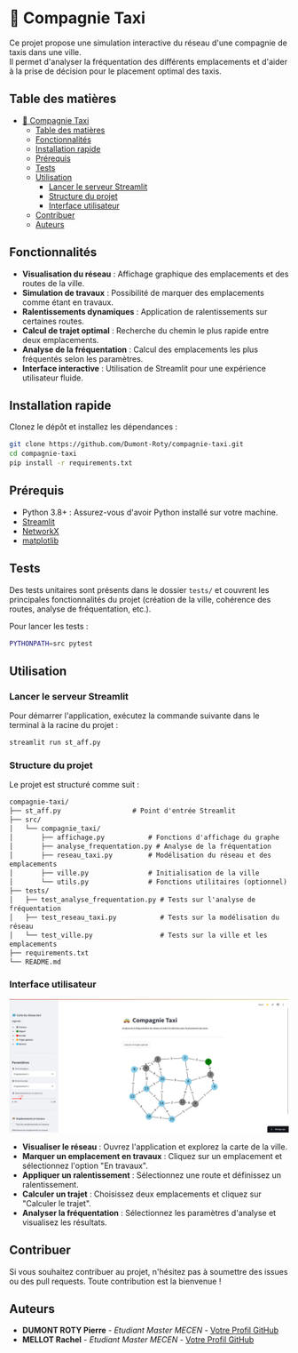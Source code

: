 # 🚕 Compagnie Taxi

Ce projet propose une simulation interactive du réseau d'une compagnie de taxis dans une ville.  
Il permet d'analyser la fréquentation des différents emplacements et d'aider à la prise de décision pour le placement optimal des taxis.

## Table des matières

- [🚕 Compagnie Taxi](#-compagnie-taxi)
  - [Table des matières](#table-des-matières)
  - [Fonctionnalités](#fonctionnalités)
  - [Installation rapide](#installation-rapide)
  - [Prérequis](#prérequis)
  - [Tests](#tests)
  - [Utilisation](#utilisation)
    - [Lancer le serveur Streamlit](#lancer-le-serveur-streamlit)
    - [Structure du projet](#structure-du-projet)
    - [Interface utilisateur](#interface-utilisateur)
  - [Contribuer](#contribuer)
  - [Auteurs](#auteurs)

## Fonctionnalités

- **Visualisation du réseau** : Affichage graphique des emplacements et des routes de la ville.
- **Simulation de travaux** : Possibilité de marquer des emplacements comme étant en travaux.
- **Ralentissements dynamiques** : Application de ralentissements sur certaines routes.
- **Calcul de trajet optimal** : Recherche du chemin le plus rapide entre deux emplacements.
- **Analyse de la fréquentation** : Calcul des emplacements les plus fréquentés selon les paramètres.
- **Interface interactive** : Utilisation de Streamlit pour une expérience utilisateur fluide.

## Installation rapide

Clonez le dépôt et installez les dépendances :

```bash
git clone https://github.com/Dumont-Roty/compagnie-taxi.git
cd compagnie-taxi
pip install -r requirements.txt
```

## Prérequis

- Python 3.8+ : Assurez-vous d'avoir Python installé sur votre machine.
- [Streamlit](https://streamlit.io/)
- [NetworkX](https://networkx.org/)
- [matplotlib](https://matplotlib.org/)

## Tests

Des tests unitaires sont présents dans le dossier `tests/` et couvrent les principales fonctionnalités du projet (création de la ville, cohérence des routes, analyse de fréquentation, etc.).

Pour lancer les tests :

```bash
PYTHONPATH=src pytest
```

## Utilisation

### Lancer le serveur Streamlit

Pour démarrer l'application, exécutez la commande suivante dans le terminal à la racine du projet :

```bash
streamlit run st_aff.py
```

### Structure du projet

Le projet est structuré comme suit :

```text
compagnie-taxi/
├── st_aff.py                  # Point d'entrée Streamlit
├── src/
│   └── compagnie_taxi/
│       ├── affichage.py           # Fonctions d'affichage du graphe
│       ├── analyse_frequentation.py # Analyse de la fréquentation
│       ├── reseau_taxi.py         # Modélisation du réseau et des emplacements
│       ├── ville.py               # Initialisation de la ville
│       └── utils.py               # Fonctions utilitaires (optionnel)
├── tests/
│   ├── test_analyse_frequentation.py # Tests sur l'analyse de fréquentation
│   ├── test_reseau_taxi.py           # Tests sur la modélisation du réseau
│   └── test_ville.py                 # Tests sur la ville et les emplacements
├── requirements.txt
└── README.md
```

### Interface utilisateur

![Aperçu de l'application](exemple.png)

- **Visualiser le réseau** : Ouvrez l'application et explorez la carte de la ville.
- **Marquer un emplacement en travaux** : Cliquez sur un emplacement et sélectionnez l'option "En travaux".
- **Appliquer un ralentissement** : Sélectionnez une route et définissez un ralentissement.
- **Calculer un trajet** : Choisissez deux emplacements et cliquez sur "Calculer le trajet".
- **Analyser la fréquentation** : Sélectionnez les paramètres d'analyse et visualisez les résultats.

## Contribuer

Si vous souhaitez contribuer au projet, n'hésitez pas à soumettre des issues ou des pull requests. Toute contribution est la bienvenue !

## Auteurs

- **DUMONT ROTY Pierre** - *Etudiant Master MECEN* - [Votre Profil GitHub](https://github.com/Dumont-Roty)
- **MELLOT Rachel** - *Etudiant Master MECEN* - [Votre Profil GitHub](https://github.com/RachelMellot)
